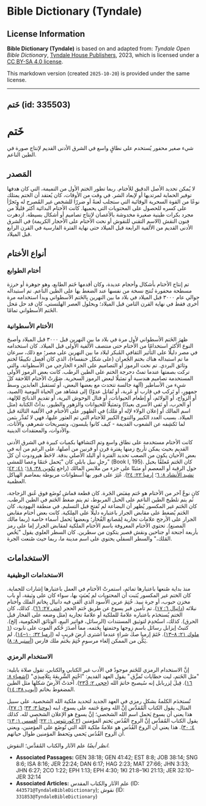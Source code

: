 # Bible Dictionary (Tyndale)

## License Information

**Bible Dictionary (Tyndale)** is based on and adapted from: _Tyndale Open Bible Dictionary_, [Tyndale House Publishers](https://tyndaleopenresources.com/), 2023, which is licensed under a [CC BY-SA 4.0 license](https://creativecommons.org/licenses/by-sa/4.0/legalcode.en).

This markdown version (created `2025-10-20`) is provided under the same license.



--------------------------------

## خَتم (id: 335503)

خَتم
====

شيء صغير محفور يُستخدم على نطاقٍ واسع في الشرق الأدنى القديم لإنتاج صورة في الطين الناعم.

المَصدر
-------

لا يُمكن تحديد الأصل الدقيق للأختام. ربما تطور الختم الأول من التميمة، التي كان هدفها توفير الحماية لمرتديها أو لإبعاد الشر. في وقت من الأوقات، كان يُعتقد أن الختم يمتلك نوعًا من القوة السحرية الوقائية التي ستجلب لعنةً أو ضررًا للشخص غير المُصرح له وتَجرَّأ على كسره للحصول على المحتويات التي يحميها. كانت الأختام البدائية أكثر قليلًا من مجرد بكرات طينية صغيرة مخدوشة بالأغصان لإنتاج تصاميم أو أشكال بسيطة. ازدهرت فنون النقش (الاسم التقني للنقوش أو نحت الأختام على الأحجار الكريمة) في الشرق الأدنى القديم من الألفية الرابعة قبل الميلاد حتى نهاية الفترة الفارسية في القرن الرابع قبل الميلاد.

أنواع الأختام
-------------

### أختام الطوابع

تم إنتاج الأختام بأشكال وأحجام عديدة، وكان أقدمها خَتم الطابع، وهو جوهرة أو خرزة مسطحة محفورة تُنتج نسخة من نفسها عند الضغط بها على الطين الناعم. تم استبداله حوالي عام ٣٠٠٠ قبل الميلاد في بلاد ما بين النهرين بِالخَتم الأسطواني وبدأ استخدامه مرة أخرى فقط في نهاية القرن الثامن قبل الميلاد؛ وبحلول العصر الهلنستي، كان قد حل مَحل الخَتم الأسطواني تمامًا.

### الأختام الأسطوانية

ظهرَ الخَتم الأسطواني لأول مرة في بلاد ما بين النهرين قبل ٣٠٠٠ قبل الميلاد وأصبحَ النوع الأكثر استخدامًا من الأختام حتى منتصف الألفية الأولى قبل الميلاد. كان استخدامه في مصر دليلًا على التأثير الثقافي المُبكر لبلاد ما بين النهرين على مصر؛ مع ذلك، سرعان ما تم استبداله هناك بختم الجُعران (على شكل خنفساء)، الذي كان أفضل تكييفًا لختم وثائق البردي. تم نحت الرموز أو التصاميم على الجزء الخارجي من الأسطوانة، والتي تركت بصمتها عندما تمتْ دحرجة الختم على الطين الرطب. كانت بعض الرموز الأولى المستخدمة تصاميم هندسية أو تمثيلًا لبعض الرموز السحرية. صَوَّرتْ الأختام اللاحقة كلَ شيء من الأساطير (آلهة جالسة تتحدث مع بعضها البعض، أو تَستقبل العابدين وسط جمهورٍ، أو تَركب في قارب أو عَربة، أو تُقاتل عدوًا) إلى مَشاهد من الحياة اليومية (الصيد، أو الزواج، أو الولائم، أو إطعام الحيوانات، أو قتال الوحوش البرية، أو تقديم الذبائح للإلهة، أو الحرب، أو نَفي الأسرى بعيدًا) وتمثيلًا للحيوانات والزهور والطيور. بدأتْ الكتابة (مثل اسم المالك أو إعلان الولاء لإله أو مَلك) في الظهور على الأختام في الألفية الثالثة قبل الميلاد. بسبب العدد الكبير والتنوع الكبير للأختام التي تم العثور عليها، فهي لا تُقدَّر بثمن لما تَكشِفه عن الشعوب القديمة \- كيف كانوا يلبسون، وتسريحات شعرهم، والأثاث، والأدوات، والمعتقدات الدينية.

كانت الأختام مستخدمة على نطاق واسع وتم اكتشافها بكميات كبيرة في الشرق الأدنى القديم بحيث يمكن تأريخ زمنها بِفترة قرن أو قرنين من أصلها، على الرغم من أنه في بعض الأحيان يكون من الصعب تحديد الفترة أو البلد الأصلي بدقة. لاحَظَ هيرودوت أن كلَ رجلٍ نبيل بابلي كان "يَحمل خَتمًا وعصا للمشي" (Book I, 195\). كان الخَتم مُعلقًا بحبل حول الرقبة أو المعصم أو مثبتًا على جزء من ملابس المالك (راجع [تكوين ٣٨: ١٨](https://ref.ly/Gen38:18)؛ [٤١: ٤٢](https://ref.ly/Gen41:42)؛ [نشيد الأنشاد ٨: ٦](https://ref.ly/Song8:6)؛ [إرميا ٢٢: ٢٤](https://ref.ly/Jer22:24)). عُثِرَ على قبور بها أسطوانات مربوطة بمعاصم الهياكل العظمية.

كان نوعٌ آخر من الأختام هو خَتم مِقبَض الجَرة. كان قطعة قماش تُوضَع فوق عُنق الزجاجة، ثُم يتم تلطيخ الطين الناعم على الحبل المربوط، ثم يتم ضغط الخَتم في الطين الرطب. كان الخَتم غير المكسور يُظهر أن البضاعة لم تُفتح قبل التسليم. في منطقة اليهودية، كان الخَتم يُضغط على مقابض الجرار باعتباره دليلًا على المِلكية. كانت بعض أختام مقابض الجرار على الأرجح علامات تجارية لِمَصانع الفُخار؛ وبعضها يَحمل أسماء خاصة (ربما مالك المصنع). تحتوي الأختام المعروفة باسم الأختام الملكية لمقابض الجرار إما على رمز بأربعة أجنحة أو جناحين ونقش قصير يتكون من سطرين. كان السطر العلوي يقول "يَخُص المَلك،" والسطر السفلي يحتوي على اسم مدينة ما، ربما حيث صُنعت الجرة.

الاستخدامات
-----------

### الاستخدامات الوظيفية

منذ بداية صُنعها باعتبارها تمائم، استمرتْ الأختام في العمل باعتبارها إشارات للحماية. كان الختم غير المكسور يُثبت أن المحتويات لم يُعبَث بها، سواء كان على وثيقة، أو باب مخزن حبوب، أو جرة نبيذ. خُتِمَ عرين الأسود الذي أُلقي فيه دانيال بِخاتم الملك وأختام نبلائه ([دانيال ٦: ١٧](https://ref.ly/Dan6:17)). تم تأمين قبر يسوع عن طريق خَتم الحجر ([متى ٢٧: ٦٦](https://ref.ly/Matt27:66)). كذلك، كان الختم يُستخدَم باعتباره علامةً للملكية أو علامةً تجارية (مثل وضعه على الفخار قبل الحرق). كذلك، استُخدِمَ لتوثيق المستندات (الرسائل، فواتير البيع، الوثائق الحكومية، إلخ). كتبتْ إيزابل رسائل باسم زوجها وختمتها بِخَتمه، مما أصدَرَ حُكم الموت على نابوت ([١ ملوك ٢١: ٨–١٣](https://ref.ly/1Kgs21:8-1Kgs21:13)). خَتَمَ إرميا صكَ شراءٍ عندما اشترى أرضَ قريبٍ له ([إرميا ٣٢: ١٠–١٤](https://ref.ly/Jer32:10-Jer32:14)). لم يَكُن من الممكن إلغاء مرسومٍ خُتِمَ بخَتم ملك فارس ([أستير ٨: ٨](https://ref.ly/Esth8:8)).

### الاستخدام الرمزي

إنَّ الاستخدام الرمزي للخَتم موجودٌ في الأدب غير الكتابي والكتابي. تقول صلاة بابلية: "مثل الخَتم، ليت خطايات تُمزَّق." يقول العهد القديم: "اخْتِمِ الشَّرِيعَةَ بِتَلَامِيذِي" ([إشعياء ٨: ١٦](https://ref.ly/Isa8:16)). قِيلَ لِزربابل إنه سُيصبح خاتمَ الله ([حجي ٢: ٢٣3](https://ref.ly/Hag2:23)). أخذتْ الأرضُ شكلها مثل الطين المضغوط بخاتم ([أيوب ٣٨: ١٤](https://ref.ly/Job38:14)).

تُستخدَم الكلمةُ بشكلٍ رمزي في العهد الجديد لتحديد ملكية الله الشخصية. على سبيل المثال، يقول الكتاب المُقدَّس إنَّ الله وضعَ خَتمه على يسوع، ابنه ([يوحنا ٣: ٣٣](https://ref.ly/John3:33)؛ [٦: ٢٧](https://ref.ly/John6:27)). هذا يعني أن يسوع يَحمل اسم الله الشخصي؛ إنَّ يسوع هو الإعلان الشخصي لله. كذلك يقول الكتاب المُقدَّس إنَّ الروح القُدُس يَختم المؤمنين ([٢ كورنثوس ١: ٢٢](https://ref.ly/2Cor1:22)؛ [أفسس ١: ١٣](https://ref.ly/Eph1:13)؛ [٤: ٣٠](https://ref.ly/Eph4:30)). هذا يعني أن الروحَ القُدُس هو علامةُ ملكية الله التي تُوضَع على المؤمنين، ويعني أن الروح القُدُس يَحمي ويَحفظ المؤمنين طوال حياتهم.

*انظر أيضًا* علم الآثار والكتاب المُقدَّس؛ النقوش.

* **Associated Passages:** GEN 38:18; GEN 41:42; EST 8:8; JOB 38:14; SNG 8:6; ISA 8:16; JER 22:24; DAN 6:17; HAG 2:23; MAT 27:66; JHN 3:33; JHN 6:27; 2CO 1:22; EPH 1:13; EPH 4:30; 1KI 21:8–1KI 21:13; JER 32:10–JER 32:14
* **Associated Articles:** علم الآثار والكتاب المقدس (ID: `443571@TyndaleBibleDictionary`); نقوش (ID: `331853@TyndaleBibleDictionary`)


